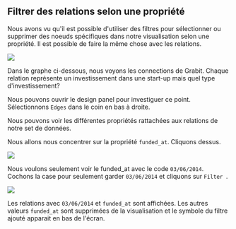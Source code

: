 ## Filtrer des relations selon une propriété

Nous avons vu qu'il est possible d'utiliser des filtres pour sélectionner ou supprimer des noeuds spécifiques dans notre visualisation selon une propriété. Il est possible de faire la même chose avec les relations.

![](https://github.com/Linkurious/linkurious-enterprise-manual/raw/master/en/filter/Example.png)

Dans le graphe ci-dessous, nous voyons les connections de Grabit. Chaque relation représente un investissement dans une start-up mais quel type d'investissement?

Nous pouvons ouvrir le design panel pour investiguer ce point. Sélectionnons ```Edges``` dans le coin en bas à droite.

Nous pouvons voir les différentes propriétés rattachées aux relations de notre set de données.

Nous allons nous concentrer sur la propriété ```funded_at```. Cliquons dessus.

![](https://github.com/Linkurious/linkurious-enterprise-manual/raw/master/en/filter/FundedAt.png)

Nous voulons seulement voir le funded_at avec le code ```03/06/2014```. Cochons la case pour seulement garder  ```03/06/2014``` et cliquons sur ```Filter ```.

![](https://github.com/Linkurious/linkurious-enterprise-manual/raw/master/en/filter/Final.png)

Les relations avec  ```03/06/2014``` et ```funded_at``` sont affichées. Les autres valeurs ```funded_at``` sont supprimées de la visualisation et le symbole du filtre ajouté apparait en bas de l'écran.


